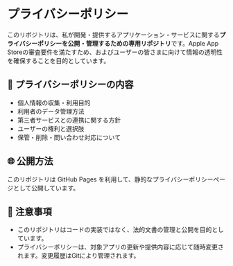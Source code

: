# プライバシーポリシー

このリポジトリは、私が開発・提供するアプリケーション・サービスに関する**プライバシーポリシーを公開・管理するための専用リポジトリ**です。Apple App Storeの審査要件を満たすため、およびユーザーの皆さまに向けて情報の透明性を確保することを目的としています。


## 📄 プライバシーポリシーの内容

- 個人情報の収集・利用目的  
- 利用者のデータ管理方法  
- 第三者サービスとの連携に関する方針  
- ユーザーの権利と選択肢  
- 保管・削除・問い合わせ対応について


## 🌐 公開方法

このリポジトリは GitHub Pages を利用して、静的なプライバシーポリシーページとして公開しています。  

## 📌 注意事項

- このリポジトリはコードの実装ではなく、法的文書の管理と公開を目的としています。  
- プライバシーポリシーは、対象アプリの更新や提供内容に応じて随時変更されます。変更履歴はGitにより管理されます。

